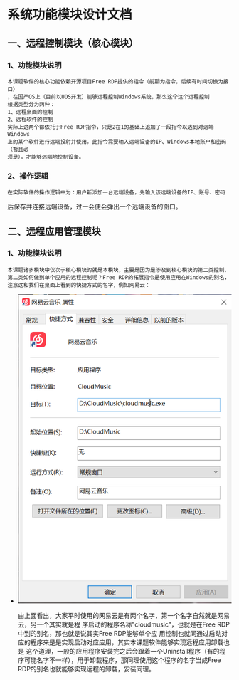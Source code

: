 # 系统功能模块设计文档
## 一、远程控制模块（核心模块）
### 1、功能模块说明
    本课题软件的核心功能依赖开源项目Free RDP提供的指令（前期为指令，后续有时间切换为接口）
    ，在国产OS上（目前以UOS开发）能够远程控制Windows系统，那么这个这个远程控制
    根据类型分为两种：
    1、远程桌面的控制
    2、远程软件的控制
    实际上这两个都依托于Free RDP指令，只是2在1的基础上追加了一段指令以达到对远端Windows
    上的某个软件进行远端投射并使用。此指令需要输入远端设备的IP、Windows本地账户和密码（暂且必
    须是），才能够远端地控制设备。
### 2、操作逻辑
    在实际软件的操作逻辑中为：用户新添加一台远端设备，先输入该远端设备的IP、账号、密码
后保存并连接远端设备，过一会便会弹出一个远端设备的窗口。
## 二、远程应用管理模块
### 1、功能模块说明
    本课题诸多模块中仅次于核心模块的就是本模块，主要是因为是涉及到核心模块的第二类控制，
    第二类如何做到单个应用的远程控制呢？Free RDP的拓展指令是使用应用在Windows的别名，
    注意这和我们在桌面上看到的快捷方式的名字，例如网易云：

- ![alt text](image.png)

    由上面看出，大家平时使用的网易云是有两个名字，第一个名字自然就是网易云，另一个其实就是程
    序启动的程序名称"cloudmusic"，也就是在Free RDP中到的别名，那也就是说其实Free RDP能够单个应
    用控制也就同通过启动对应的程序来是是实现启动对应应用，其实本课题软件能够实现远程应用卸载也是
    这个道理，一般的应用程序安装完之后会跟着一个Uninstall程序（有的程序可能名字不一样），用于卸载程序，那同理使用这个程序的名字当成Free RDP的别名也就能够实现远程的卸载，安装同理。
